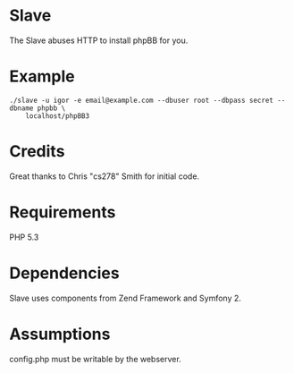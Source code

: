 # Slave

The Slave abuses HTTP to install phpBB for you.

# Example

	./slave -u igor -e email@example.com --dbuser root --dbpass secret --dbname phpbb \
		localhost/phpBB3

# Credits

Great thanks to Chris "cs278" Smith for initial code.

# Requirements

PHP 5.3

# Dependencies

Slave uses components from Zend Framework and Symfony 2.

# Assumptions

config.php must be writable by the webserver.

